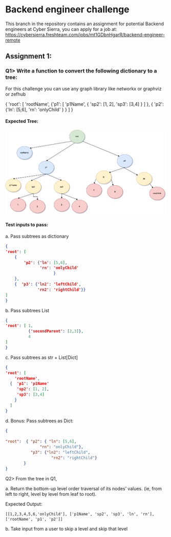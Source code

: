 # Backend engineer challenge
This branch in the repository contains an assignment for potential Backend engineers at Cyber Sierra, you can apply for a job at:  https://cybersierra.freshteam.com/jobs/mt1GDbnHgarR/backend-engineer-remote


## Assignment 1:

### Q1> Write a function to convert the following dictionary to a tree:

For this challenge you can use any graph library like networkx or graphviz or zefhub

{
'root': [ 
	'rootName',
	{'p1': [ 'p1Name',
					{
					 'sp2': [1, 2], 
					 'sp3': [3,4]
					}
				]
	},
	{
		'p2': {'ln': [5,6], 
					 'rn': 'onlyChild'
					 }
	}
]
}


#### Expected Tree:

![Expected Tree](./images/ExpectedTree.png)




#### Test inputs to pass: 

a. Pass subtrees as dictionary
```json
{
'root': [ 
	{
		'p2': {'ln': [5,6], 
			   'rn': 'onlyChild'
					 }
	},
	{  'p3': {'ln2': 'leftChild',
			  'rn2': 'rightChild'}}
]
}
```

b.  Pass subtrees  List
```json
{
'root': [ 1,
          {'secondParent': [2,3]}, 
          4
]
}
```


c. Pass subtrees as str + List[Dict]
```json
{
'root': [ 
	'rootName',
  {  'p1': 'p1Name'
	 'sp2': [1, 2], 
	 'sp3': [3,4]
	}
  ]
}
```

d. Bonus: Pass subtrees as Dict:
```json
{

"root":  { "p2": { "ln": [5,6],
           	   "rn": "onlyChild"},
           "p3": {"ln2": "leftChild", 
                    "rn2": "rightChild"}
        }
}
```


Q2> From the tree in Q1,

a. Return the bottom-up level order traversal of its nodes’ values. (ie, from left to right, level by level from leaf to root).

Expected Output:
```
[[1,2,3,4,5,6,'onlyChild'], ['p1Name', 'sp2', 'sp3', 'ln', 'rn'], ['rootName', 'p1', 'p2']]
```

b. Take input from a user to skip a level and skip that level

